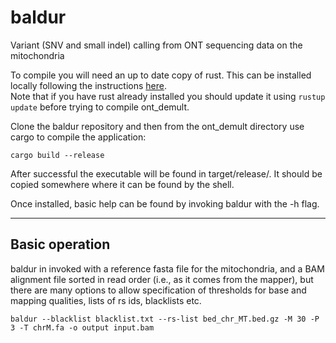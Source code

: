 # baldur
Variant (SNV and small indel) calling from ONT sequencing data on the mitochondria 

To compile you will need an up to date copy of rust.  This can be
installed locally following the instructions [here](https://www.rust-lang.org/learn/get-started).  
Note that if you have rust already installed you should update it
using ``rustup update`` before trying to compile ont_demult.

Clone the baldur repository and then from the ont_demult directory
use cargo to compile the application:

    cargo build --release
	 
After successful the executable will be found in target/release/.  It
should be copied somewhere where it can be found by the shell.

Once installed, basic help can be found by invoking baldur with
the -h flag.

---------------
Basic operation
---------------

baldur in invoked with a reference fasta file for the mitochondria,
and a BAM alignment file sorted in read order
(i.e., as it comes from the mapper), but there are many options to
allow specification of thresholds for base and mapping qualities,
lists of rs ids, blacklists etc.

``baldur --blacklist blacklist.txt --rs-list bed_chr_MT.bed.gz -M 30 -P 3 -T chrM.fa -o output input.bam``




